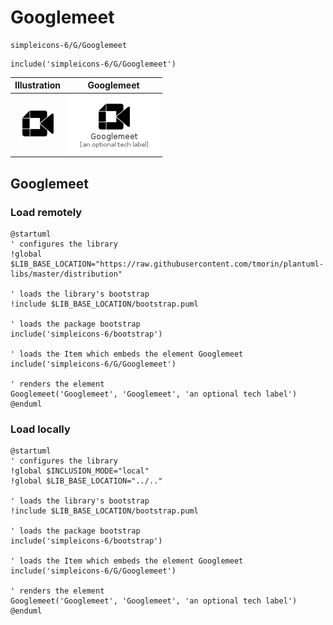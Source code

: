 # Googlemeet


```text
simpleicons-6/G/Googlemeet
```

```text
include('simpleicons-6/G/Googlemeet')
```



| Illustration | Googlemeet |
| :---: | :---: |
| ![illustration for Illustration](../../simpleicons-6/G/Googlemeet.png) | ![illustration for Googlemeet](../../simpleicons-6/G/Googlemeet.Local.png) |




## Googlemeet

### Load remotely
```plantuml
@startuml
' configures the library
!global $LIB_BASE_LOCATION="https://raw.githubusercontent.com/tmorin/plantuml-libs/master/distribution"

' loads the library's bootstrap
!include $LIB_BASE_LOCATION/bootstrap.puml

' loads the package bootstrap
include('simpleicons-6/bootstrap')

' loads the Item which embeds the element Googlemeet
include('simpleicons-6/G/Googlemeet')

' renders the element
Googlemeet('Googlemeet', 'Googlemeet', 'an optional tech label')
@enduml
```

### Load locally
```plantuml
@startuml
' configures the library
!global $INCLUSION_MODE="local"
!global $LIB_BASE_LOCATION="../.."

' loads the library's bootstrap
!include $LIB_BASE_LOCATION/bootstrap.puml

' loads the package bootstrap
include('simpleicons-6/bootstrap')

' loads the Item which embeds the element Googlemeet
include('simpleicons-6/G/Googlemeet')

' renders the element
Googlemeet('Googlemeet', 'Googlemeet', 'an optional tech label')
@enduml
```

